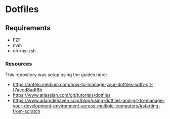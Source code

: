 # Dotfiles

## Requirements

- FZF
- nvm
- oh-my-zsh

### Resources
This repository was setup using the guides here:

- https://antelo.medium.com/how-to-manage-your-dotfiles-with-git-f7aeed8adf8b
- https://www.atlassian.com/git/tutorials/dotfiles
- https://www.adamdehaven.com/blog/using-dotfiles-and-git-to-manage-your-development-environment-across-multiple-computers/#starting-from-scratch
